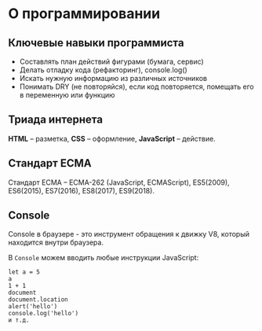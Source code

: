 # О программировании
## Ключевые навыки программиста

* Составлять план действий фигурами (бумага, сервис)
* Делать отладку кода (рефакторинг), console.log()
* Искать нужную информацию из различных источников
* Понимать DRY (не повторяйся), если код повторяется, помещать его в переменную или функцию

## Триада интернета
**HTML** &ndash; разметка, **CSS** &ndash; оформление, **JavaScript** &ndash; действие.

## Стандарт ECMA
Стандарт ECMA &ndash; ECMA-262 (JavaScript, ECMAScript), ES5(2009), ES6(2015), ES7(2016), ES8(2017), ES9(2018).

## Console
Console в браузере - это инструмент обращения к движку V8, который находится внутри браузера.

В `Console` можем вводить любые инструкции JavaScript:

    let a = 5
    a
    1 + 1
    document
    document.location
    alert('hello')
    console.log('hello')
    и т.д.